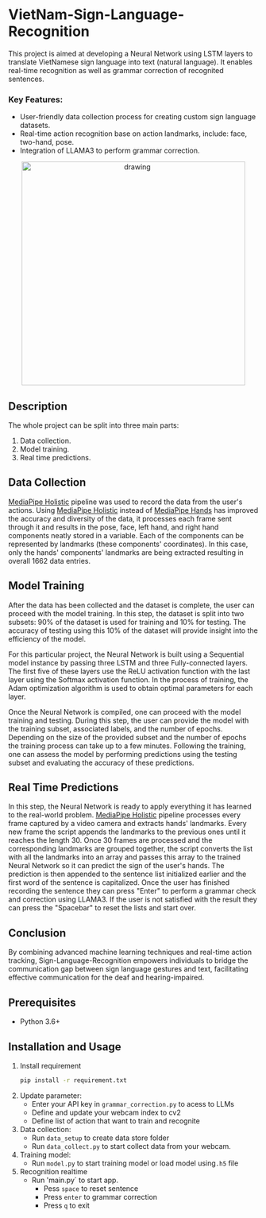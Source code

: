 # VietNam-Sign-Language-Recognition

This project is aimed at developing a Neural Network using LSTM layers to translate VietNamese sign language into text (natural language). It enables real-time recognition as well as grammar correction of recognited sentences. 

### Key Features:
* User-friendly data collection process for creating custom sign language datasets.
* Real-time action recognition base on action landmarks, include: face, two-hand, pose.
* Integration of LLAMA3 to perform grammar correction.

<p align="center"> <img src="img/1.gif" alt="drawing" width="450"/> </p>

## Description

The whole project can be split into three main parts:
1. Data collection.
2. Model training.
3. Real time predictions.

## Data Collection

[MediaPipe Holistic](https://github.com/google-ai-edge/mediapipe/blob/master/docs/solutions/holistic.md) pipeline was used to record the data from the user's actions. Using [MediaPipe Holistic](https://github.com/google-ai-edge/mediapipe/blob/master/docs/solutions/holistic.md) instead of [MediaPipe Hands](https://github.com/google-ai-edge/mediapipe/blob/master/docs/solutions/hands.md) has improved the accuracy and diversity of the data, it processes each frame sent through it and results in the pose, face, left hand, and right hand components neatly stored in a variable. Each of the components can be represented by landmarks (these components' coordinates). In this case, only the hands' components' landmarks are being extracted resulting in overall 1662 data entries.

## Model Training

After the data has been collected and the dataset is complete, the user can proceed with the model training. In this step, the dataset is split into two subsets: 90% of the dataset is used for training and 10% for testing. The accuracy of testing using this 10% of the dataset will provide insight into the efficiency of the model.

For this particular project, the Neural Network is built using a Sequential model instance by passing three LSTM and three Fully-connected layers. The first five of these layers use the ReLU activation function with the last layer using the Softmax activation function. In the process of training, the Adam optimization algorithm is used to obtain optimal parameters for each layer.

Once the Neural Network is compiled, one can proceed with the model training and testing. During this step, the user can provide the model with the training subset, associated labels, and the number of epochs. Depending on the size of the provided subset and the number of epochs the training process can take up to a few minutes. Following the training, one can assess the model by performing predictions using the testing subset and evaluating the accuracy of these predictions.

## Real Time Predictions

In this step, the Neural Network is ready to apply everything it has learned to the real-world problem. [MediaPipe Holistic](https://github.com/google-ai-edge/mediapipe/blob/master/docs/solutions/holistic.md) pipeline processes every frame captured by a video camera and extracts hands' landmarks. Every new frame the script appends the landmarks to the previous ones until it reaches the length 30. Once 30 frames are processed and the corresponding landmarks are grouped together, the script converts the list with all the landmarks into an array and passes this array to the trained Neural Network so it can predict the sign of the user's hands. The prediction is then appended to the sentence list initialized earlier and the first word of the sentence is capitalized. Once the user has finished recording the sentence they can press "Enter" to perform a grammar check and correction using LLAMA3. If the user is not satisfied with the result they can press the "Spacebar" to reset the lists and start over.

## Conclusion

By combining advanced machine learning techniques and real-time action tracking, Sign-Language-Recognition empowers individuals to bridge the communication gap between sign language gestures and text, facilitating effective communication for the deaf and hearing-impaired.

## Prerequisites
* Python 3.6+

## Installation and Usage
1. Install requirement
   ```sh
   pip install -r requirement.txt
   ```
2. Update parameter:
   - Enter your API key in `grammar_correction.py` to acess to LLMs
   - Define and update your webcam index to cv2
   - Define list of action that want to train and recognite
4. Data collection:
   - Run `data_setup` to create data store folder
   - Run `data_collect.py` to start collect data from your webcam.
5. Training model:
   - Run `model.py` to start training model or load model using`.h5` file 
6. Recognition realtime
   - Run 'main.py` to start app.
     + Pess `space` to reset sentence
     + Press `enter` to grammar correction
     + Press `q` to exit

